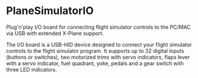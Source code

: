 # PlaneSimulatorIO
Plug'n'play I/O board for connecting flight simulator controls to the PC/MAC via USB with extended X-Plane support.

The I/O board is a USB-HID device designed to connect your flight simulator controls to the flight simulator program. It supports up to 32 digital inputs (buttons or switches), two motorized trims with servo indicators, flaps lever with a servo indicator, fuel quadrant, yoke, pedals and a gear switch with three LED indicators.
